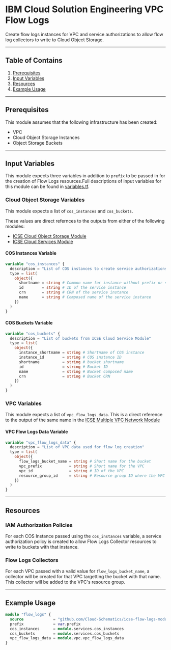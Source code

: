 # IBM Cloud Solution Engineering VPC Flow Logs

Create flow logs instances for VPC and service authorizations to allow flow log collectors to write to Cloud Object Storage.

---

## Table of Contains 

1. [Prerequisites](#prerequisites)
2. [Input Variables](#input-variables)
3. [Resources](#resources)
4. [Example Usage](#example-usage)

---

## Prerequisites

This module assumes that the following infrastructure has been created:
- VPC
- Cloud Object Storage Instances
- Object Storage Buckets

---

## Input Variables

This module expects three variables in addition to `prefix` to be passed in for the creation of Flow Logs resources.Full descriptions of input variables for this module can be found in [variables.tf](./variables.tf).

### Cloud Object Storage Variables

This module expects a list of `cos_instances` and `cos_buckets`.

These values are direct refernces to the outputs from either of the following modules:
- [ICSE Cloud Object Storage Module](https://github.com/Cloud-Schematics/cos-module)
- [ICSE Cloud Services Module](https://github.com/Cloud-Schematics/icse-cloud-services)

#### COS Instances Variable

```terraform
variable "cos_instances" {
  description = "List of COS instances to create service authorizations. Data from ICSE Cloud Service Module"
  type = list(
    object({
      shortname = string # Common name for instance without prefix or suffix
      id        = string # ID of the service instance
      crn       = string # CRN of the service instance
      name      = string # Composed name of the service instance
    })
  )
}
```

#### COS Buckets Variable

```terraform
variable "cos_buckets" {
  description = "List of buckets from ICSE Cloud Service Module"
  type = list(
    object({
      instance_shortname = string # Shortname of COS instance
      instance_id        = string # COS instance ID
      shortname          = string # bucket shortname
      id                 = string # Bucket ID
      name               = string # Bucket composed name
      crn                = string # Bucket CRN
    })
  )
}
```

### VPC Variables

This module expects a list of `vpc_flow_logs_data`. This is a direct reference to the output of the same name in the [ICSE Multiple VPC Network Module](https://github.com/Cloud-Schematics/icse-multiple-vpc-network)

#### VPC Flow Logs Data Variable

```terraform
variable "vpc_flow_logs_data" {
  description = "List of VPC data used for flow log creation"
  type = list(
    object({
      flow_logs_bucket_name = string # Short name for the bucket
      vpc_prefix            = string # Short name for the VPC
      vpc_id                = string # ID of the VPC
      resource_group_id     = string # Resource group ID where the VPC is provisioned
    })
  )
}
```

---

## Resources

### IAM Authorization Policies

For each COS Instance passed using the `cos_instances` variable, a service authorization policy is created to allow Flow Logs Collector resources to write to buckets with that instance.

### Flow Logs Collectors

For each VPC passed with a valid value for `flow_logs_bucket_name`, a collector will be created for that VPC targetting the bucket with that name. This collector will be added to the VPC's resource group.

---

## Example Usage

```terraform
module "flow_logs" {
  source             = "github.com/Cloud-Schematics/icse-flow-logs-module"
  prefix             = var.prefix
  cos_instances      = module.services.cos_instances
  cos_buckets        = module.services.cos_buckets
  vpc_flow_logs_data = module.vpc.vpc_flow_logs_data
}
```